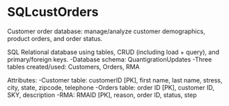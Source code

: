 # SQLcustOrders

Customer order database: manage/analyze customer demographics, product orders, and order status.

SQL Relational database using tables, CRUD (including load + query), and primary/foreign keys.
-Database schema: QuantigrationUpdates
-Three tables created/used: Customers, Orders, RMA

Attributes:
-Customer table: customerID [PK], first name, last name, stress, city, state, zipcode, telephone
-Orders table: order ID [PK], customer ID, SKY, description
-RMA: RMAID [PK], reason, order ID, status, step
